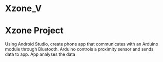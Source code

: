 # Xzone_V
<h1>Xzone Project</h1>
<p>Using Android Studio, create phone app that communicates with an Arduino module through Bluetooth. Arduino controls a proximity sensor and sends data to app. App analyses the data</p>
